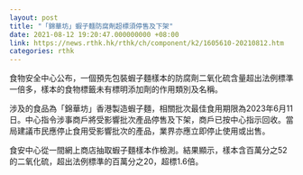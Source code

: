 ```yaml
---
layout: post
title: "「錦華坊」蝦子麵防腐劑超標須停售及下架"
date: 2021-08-12 19:20:47.000000000 +08:00
link: https://news.rthk.hk/rthk/ch/component/k2/1605610-20210812.htm
categories: rthk
---
```


食物安全中心公布，一個預先包裝蝦子麵樣本的防腐劑二氧化硫含量超出法例標準一倍多，樣本的食物標籤未有標明添加劑的作用類別及名稱。

涉及的食品為「錦華坊」香港製造蝦子麵，相關批次最佳食用期限為2023年6月11日。中心指令涉事商戶將受影響批次產品停售及下架，商戶已按中心指示回收。當局建議市民應停止食用受影響批次的產品，業界亦應立即停止使用或出售。
 
食安中心從一間網上商店抽取蝦子麵樣本作檢測。結果顯示，樣本含百萬分之52的二氧化硫，超出法例標準的百萬分之20，超標1.6倍。
